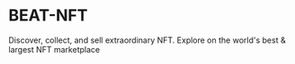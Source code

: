 # BEAT-NFT
Discover, collect, and sell extraordinary NFT. Explore on the world's best &amp; largest NFT marketplace
